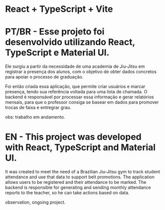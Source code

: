 # React + TypeScript + Vite

# PT/BR - Esse projeto foi desenvolvido utilizando React, TypeScript e Material UI.
Ele surgiu a partir da necessidade de uma academia de Jiu-Jitsu em registrar a presença dos alunos, com o objetivo de obter dados concretos para apoiar o processo de graduação.

Foi então criada essa aplicação, que permite criar usuários e marcar presença, tendo sua referência voltada para uma lista de chamada.
O backend é responsável por processar essa informação e gerar relatórios mensais, para que o professor consiga se basear em dados para promover trocas de faixa e entregrar grau.

obs: trabalho em andamento.

# EN - This project was developed with React, TypeScript and Material UI.

It was created to meet the need of a Brazilian Jiu-Jitsu gym to track student attendance and use that data to support belt promotions.
The application allows users to be registered and their attendance to be marked. The backend is responsible for generating and sending monthly attendance reports to the teacher, so he can take actions based on data.

observation, ongoing project.

